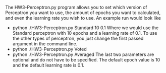 The HW3-Perceptron.py program allows you to set which version of Perceptron you want to use, the amount of epochs you want to calculated, and even the learning rate you wish to use.
An example run would look like
- python .\HW3-Perceptron.py Standard 10 0.1
Where we would use the Standard perceptron with 10 epochs and a learning rate of 0.1.
To use the other types of perceptron, you just change the first passed argument in the command line.
- python .\HW3-Perceptron.py Voted
- python .\HW3-Perceptron.py Averaged
The last two parameters are optional and do not have to be specified. The default epoch value is 10 and the default learning rate is 0.1.